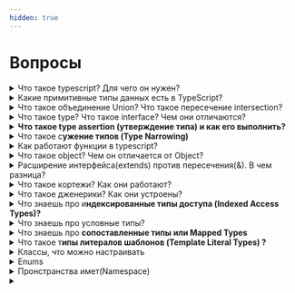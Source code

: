 ```yaml
---
hidden: true
---
```


# Вопросы

<details>

<summary>Что такое typescript? Для чего он нужен?</summary>

\
Это строготипизированный язык программирования, компилируемый в javascript Делает код понятней и надежней

</details>

<details>

<summary>Какие примитивные типы данных есть в TypeScript?</summary>

number: Числа (let age: number = 25;). \
string: Строки (let name: string = "Alice";). \
boolean: Логические значения (let isDone: boolean = false;). \
null и undefined: Примитивы для отсутствующих значений. \
symbol: Уникальные идентификаторы (const id = Symbol("id");). \
bigint: Большие целые числа (const big: bigint = 100n;).

Специальные типы: \
any: Любой тип (отключает проверку типов). \
unknown: Тип для неизвестных значений (безопасная альтернатива any). \
void: Отсутствие значения (часто для функций). \
never: Тип для функций, которые никогда не возвращают результат.

</details>

<details>

<summary>Что такое объединение Union? Что такое пересечение intersection?</summary>

Union позволяет переменной, параметру или значению принадлежать **одному из нескольких типов**.

* **Синтаксис**: `Тип1 | Тип2 | ...`
*   **Пример**:

    typescriptCopy

    ```
    type ID = string | number; // ID может быть строкой или числом
    let userId: ID = "abc123"; 
    userId = 42; // тоже допустимо
    ```
* **Зачем использовать?**
  * Когда значение может быть разных типов (например, ID, который может быть строкой или числом).
  * Для работы с функциями, принимающими гибкие параметры.
* **Особенности**:
  * TypeScript разрешает только операции, допустимые для **всех типов** в Union.
  *   Чтобы использовать специфичные методы/свойства, нужно **сузить тип** (например, через `typeof` или `type guards`):\


      ```typescript
      function printId(id: ID) {
          if (typeof id === "string") {
          console.log(id.toUpperCase()); // OK, так как id здесь строка
        } else {
          console.log(id.toFixed(2)); // OK, id здесь число
        }
      }
      ```

Intersection объединяет несколько типов в **один**, который включает **все свойства** исходных типов.

* **Синтаксис**: `Тип1 & Тип2 & ...`
*   **Пример**:

    ```typescript
    type Person = { name: string };
    type Employee = { id: number; role: string };

    type EmployeePerson = Person & Employee; 
    // EmployeePerson = { name: string, id: number, role: string }

    const alice: EmployeePerson = {
      name: "Alice",
      id: 123,
      role: "Developer",
    };
    ```
* **Зачем использовать?**
  * Для комбинирования интерфейсов/типов (например, расширение объектов).
  * В миксинах (mixins) или для создания комплексных типов.
* **Особенности**:
  *   Если свойства с одинаковыми именами имеют **разные типы**, возникнет ошибка:

      ```typescript
      type A = { x: number };
      type B = { x: string };
      type C = A & B; // Ошибка: свойство 'x' имеет тип 'never' (number & string)
      ```
  * Работает с интерфейсами, типами объектов и примитивами (но для примитивов результат — `never`, так как `string & number` невозможно).



</details>

<details>

<summary>Что такое type? Что такое interface? Чем они отличаются?</summary>

#### **Что такое `type`?**

**`Type`** (псевдоним типа) — это способ создать **новое имя** для существующего типа или объединить/комбинировать типы.

* Может описывать примитивы, объекты, массивы, union-типы, intersection-типы и т.д.
*   Примеры:

    ```typescript
    type Age = number; // Псевдоним для числа
    type ID = string | number; // Union-тип
    type User = { name: string; age: number }; // Объект
    type Coordinates = [number, number]; // Кортеж
    ```

**Что такое `interface`?**

**`Interface`** — это способ описать **форму объекта**, включая его свойства, методы и сигнатуры.

* Используется для объектов, классов, функций.
* Поддерживает **наследование** (`extends`) и **слияние** (повторное объявление интерфейса добавляет свойства).
*   Пример:

    ```typescript
    interface User {
      name: string;
      age: number;
      greet(): void;
    }
    ```

#### **Ключевые различия**

| **Критерий**               | **`type`**                                   | **`interface`**                                       |
| -------------------------- | -------------------------------------------- | ----------------------------------------------------- |
| **Область применения**     | Любые типы (примитивы, union, intersection). | Только объекты/классы (не может описывать примитивы). |
| **Наследование**           | Через intersection (`&`).                    | Через `extends`.                                      |
| **Расширение**             | Нельзя расширить после объявления.           | Можно дополнять (declaration merging).                |
| **Имплементация в классе** | Да (но редко используется).                  | Да (через `implements`).                              |
| **Слияние (merging)**      | Нет.                                         | Да (повторное объявление добавляет свойства).         |
| **Пример сложных типов**   | `type A = string \| number;`                 | Не поддерживает union/intersection напрямую.          |



</details>

<details>

<summary><strong>Что такое type assertion (утверждение типа) и как его выполнить?</strong></summary>

*   **Type assertion** — явное указание типа, когда TS не может его вывести.

    typescriptCopy

    ```typescript
    let value: any = "Hello";
    let str = value as string; // Утверждение типа через as.
    let num = <number>value;   // Альтернативный синтаксис (не работает в JSX).
    ```
* **Используйте осторожно**: Убедитесь, что данные соответствуют типу, чтобы избежать ошибок времени выполнения.

</details>

<details>

<summary>Что такое с<strong>ужение типов (Type Narrowing)</strong></summary>

Сужение типов — это процесс, при котором TypeScript определяет более конкретный тип значения на основе условий в коде. Это позволяет писать безопасный и понятный код, учитывая все возможные варианты типов. Рассмотрим основные методы сужения.

Оператор `typeof` возвращает строку, указывающую тип значения. TypeScript использует это для сужения типа внутри блока условия.

```typescript
function printValue(value: string | number) {
  if (typeof value === "string") {
    console.log(value.toUpperCase()); // Тип value: string
  } else {
    console.log(value.toFixed(2));   // Тип value: number
  }
}
```

**Проверки с помощью `instanceof`**

Проверяет, является ли объект экземпляром класса.

```typescript
class Dog { bark() {} }
class Cat { meow() {} }

function makeSound(animal: Dog | Cat) {
  if (animal instanceof Dog) {
    animal.bark(); // Тип animal: Dog
  } else {
    animal.meow(); // Тип animal: Cat
  }
}
```

**Проверка истинности (Truthiness)**

Убирает «пустые» значения (`null`, `undefined`, `0`, `""`).

```typescript
function printLength(str?: string) {
  if (str) {
    console.log(str.length); // Тип str: string (не undefined или "")
  } else {
    console.log("Строка пуста");
  }
}
```

**Проверка наличия свойства (`in`)**

Определяет, есть ли свойство у объекта.

```typescript
interface Dog { bark(): void }
interface Cat { meow(): void }

function interact(pet: Dog | Cat) {
  if ("bark" in pet) {
    pet.bark(); // Тип pet: Dog
  } else {
    pet.meow(); // Тип pet: Cat
  }
}
```

**Пользовательские защитники типов (Type Guards)**

Функции, возвращающие предикат типа (`arg is Type`).

```typescript
function isString(value: unknown): value is string {
  return typeof value === "string";
}

function process(value: unknown) {
  if (isString(value)) {
    console.log(value.toUpperCase()); // Тип value: string
  }
}
```



</details>

<details>

<summary>Как работают функции в typescript?</summary>

**Типизация параметров и возвращаемого значения**

* **Параметры**: Указывайте типы для каждого аргумента.
* **Возвращаемое значение**: Тип после списка параметров.

```typescript
function add(a: number, b: number): number {
  return a + b;
}
```

**Перегрузка функций (Function Overloads)**

Определите несколько сигнатур для одной функции:

```typescript
// Сигнатуры перегрузки
function formatInput(input: string): string;
function formatInput(input: number): number;

// Реализация
function formatInput(input: string | number): string | number {
  if (typeof input === "string") return input.trim();
  return input.toFixed(2);
}
```

**Дженерики в функциях**

Создавайте универсальные функции для работы с разными типами:

```typescript
function identity<T>(arg: T): T {
  return arg;
}
identity<string>("Hello"); // Явное указание типа
identity(42); // Тип number выведен автоматически
```

**`void` vs `never`**

* **`void`**: Функция не возвращает значение.
* **`never`**: Функция никогда не завершается (например, выбрасывает ошибку).

```typescript
function logMessage(message: string): void {
  console.log(message);
}

function throwError(message: string): never {
  throw new Error(message);
}
```

**Описание конструкций**

Функции JavaScript также могут быть вызваны с помощью `new`оператора. TypeScript называет их _конструкторами_ , поскольку они обычно создают новый объект. Вы можете написать _сигнатуру конструкции_ , добавив `new`ключевое слово перед сигнатурой вызова:

```typescript
type SomeConstructor = {
  new (s: string): SomeObject;
};
function fn(ctor: SomeConstructor) {
  return new ctor("hello");
}
```





</details>

<details>

<summary>Что такое object? Чем он отличается от Object?</summary>

Тип `object` в TypeScript представляет **любое не-примитивное значение**. Это объекты, массивы, функции, классы и т.д., но не примитивы (строки, числа, `boolean`, `null`, `undefined`, `symbol`, `bigint`).

> `object`не является `Object`. **Всегда** используйте `object`!

**Отличие от `Object`, `{}`**:

*   `Object` и `{}` включают **все значения** (даже примитивы):

    typescriptCopy

    ```
    let a: {} = "Hello"; // OK (примитив оборачивается в объект)
    let b: Object = 42;  // OK
    let c: object = 42;  // Ошибка
    ```

\


</details>

<details>

<summary>Расширение интерфейса(extends) против пересечения(&#x26;). В чем разница?</summary>

Мы только что рассмотрели два способа объединения типов, которые похожи, но на самом деле немного отличаются. С интерфейсами мы могли использовать `extends`предложение для расширения из других типов, и мы могли сделать что-то похожее с пересечениями и назвать результат псевдонимом типа. Главное различие между ними заключается в том, как обрабатываются конфликты, и это различие обычно является одной из главных причин, по которой вы бы выбрали один из двух вариантов между интерфейсом и псевдонимом типа пересечения.

Если интерфейсы определены с одинаковым именем, TypeScript попытается объединить их, если свойства совместимы. Если свойства несовместимы (т. е. у них одинаковое имя свойства, но разные типы), TypeScript выдаст ошибку.

В случае типов пересечения свойства с разными типами будут автоматически объединены. Когда тип будет использоваться позже, TypeScript будет ожидать, что свойство будет удовлетворять обоим типам одновременно, что может привести к неожиданным результатам.

Например, следующий код выдаст ошибку, поскольку свойства несовместимы:

```typescript
interface Person {  name: string; }
interface Person {  name: number; }
```

Напротив, следующий код скомпилируется, но результатом его будет `never`тип:

```typescript
interface Person1 {
  name: string;
}
 
interface Person2 {
  name: number;
}
 
type Staff = Person1 & Person2
 
declare const staffer: Staff;
staffer.name;
         
(property) name: never
```

В этом случае Staff потребует, чтобы свойство name было и строкой, и числом, что приведет к свойству типа `never`.

</details>

<details>

<summary>Что такое кортежи? Как они работают?</summary>

Кортежи — это структуры данных, которые позволяют хранить фиксированное количество элементов, каждый из которых имеет свой тип. Они похожи на массивы, но с строгим контролем типов и длины.

Синтаксис:\
`let tupleName: [тип1, тип2, ..., типN] = [значение1, значение2, ..., значениеN];`

**Пример**:

```typescript
let user: [string, number, boolean] = ["Alice", 30, true];
```

**Именованные кортежи (TypeScript 4.0+)**

Можно задавать имена элементам для улучшения читаемости:

```typescript
type Point = [x: number, y: number];
const p: Point = [10, 20];
console.log(p.x); // Ошибка: имена существуют только для документации!
// Доступ по-прежнему через индекс: p[0], p[1].
```

Кортежи также могут иметь остаточные элементы, которые должны иметь тип массива/кортежа.

```typescript
type StringNumberBooleans = [string, number, ...boolean[]];
type StringBooleansNumber = [string, ...boolean[], number];
type BooleansStringNumber = [...boolean[], string, number];
```

</details>

<details>

<summary>Что такое дженерики? Как они устроены?</summary>

Дженерики — это инструмент для создания **переиспользуемых компонентов**, которые могут работать с разными типами данных, сохраняя при этом **строгую типизацию**. Они позволяют писать гибкий код, не теряя преимуществ проверки типов.

#### **Зачем нужны дженерики?**

Представьте функцию, которая возвращает переданный аргумент:

```typescript
function identity(arg: any): any {
  return arg;
}
```

* Проблема: Тип `any` отключает проверку типов. Мы не знаем, что вернет функция.
* Решение: Использовать дженерик, чтобы сохранить тип аргумента и возвращаемого значения.

**Ограничения дженериков (`extends`)**

Иногда нужно ограничить типы, которые можно использовать в дженерике.\
**Пример**: Функция, работающая с объектами, у которых есть свойство `length`.

```typescript
interface Lengthwise {
  length: number;
}

function logLength<T extends Lengthwise>(arg: T): void {
  console.log(arg.length);
}

logLength("Hello"); // OK (у строки есть length)
logLength([1, 2]);  // OK (у массива есть length)
logLength(42);      // Ошибка: у числа нет length
```

**Значения по умолчанию для дженериков**

Можно указать тип по умолчанию, если параметр не задан:

```typescript
interface PaginatedResponse<T = any> {
  data: T[];
  page: number;
}

const response: PaginatedResponse<string> = {
  data: ["a", "b"],
  page: 1,
};
```

</details>

<details>

<summary>Что знаешь про и<strong>ндексированные типы доступа (Indexed Access Types)?</strong></summary>

Индексированные типы позволяют получить тип свойства объекта **по ключу** или тип элемента массива/кортежа **по индексу**. Это полезно для динамического получения типов на основе ключей.

**Пример с массивами**

Для массивов используйте `[number]`, чтобы получить тип элемента:

```typescript
type StringArray = string[];
type ArrayElement = StringArray[number]; // string

// Пример с массивом объектов
interface Book {
  title: string;
  pages: number;
}

type Library = Book[];
type BookType = Library[number]; // Book
```



</details>

<details>

<summary>Что знаешь про условные типы?</summary>

Условные типы позволяют создавать **динамические типы**, которые зависят от других типов. Они работают по принципу тернарного оператора (`condition ? trueType : falseType`), но для типов

**Базовый синтаксис**

```typescript
T extends U ? X : Y
```

* **`T`** — проверяемый тип.
* **`U`** — тип, с которым сравнивается `T`.
* Если `T` совместим с `U`, то тип становится **`X`**, иначе — **`Y`**.

**Распределение условных типов (Distributive Conditional Types)**

Если `T` является объединением (union), условный тип применяется к каждому элементу отдельно:

```typescript
type ToArray<T> = T extends any ? T[] : never;

type NumbersOrStrings = number | string;
type Arr = ToArray<NumbersOrStrings>; // number[] | string[]
```

Нужно так же учитывать, чтобы пройтись по каждому элементу union, необходимо сопоставить его к какому либо типу, например `any`

Условные типы так же могут сокращать перегрузки функций\
Вместо

```typescript
interface IdLabel {
  id: number /* some fields */;
}
interface NameLabel {
  name: string /* other fields */;
}
 
function createLabel(id: number): IdLabel;
function createLabel(name: string): NameLabel;
function createLabel(nameOrId: string | number): IdLabel | NameLabel;
function createLabel(nameOrId: string | number): IdLabel | NameLabel {
  throw "unimplemented";
}
```

Получаем

```typescript
type NameOrId<T extends number | string> = T extends number
  ? IdLabel
  : NameLabel;
  
function createLabel<T extends number | string>(idOrName: T): NameOrId<T> {
  throw "unimplemented";
}
```

</details>

<details>

<summary>Что знаешь про <strong>сопоставленные типы или Mapped Types</strong></summary>

Сопоставленные типы позволяют создавать **новые типы на основе существующих**, итерируясь по ключам и преобразуя их. Это мощный инструмент для модификации свойств объекта: изменения их типов, модификаторов (`readonly`, `?`) или даже переименования ключей.

**Базовый синтаксис**

```typescript
type NewType = {
  [K in KeyType]: ValueType;
};
```

* **`KeyType`** — набор ключей (обычно `keyof T`).
* **`ValueType`** — тип значения для каждого ключа (может зависеть от исходного типа).

Как можно менять названия ключей? (Key Remapping via `as)`

В TypeScript можно использовать ключевое слово `as` в mapped types для изменения имен ключей. Это делается с помощью синтаксиса:

```typescript
type NewType = {
  [K in OldType as NewKey]: OldType[K];
};
```

Здесь:

* `K` — это ключ из исходного типа `OldType`.
* `NewKey` — новое имя ключа, которое вы хотите использовать.
* `OldType[K]` — значение, связанное с ключом `K` в исходном типе.

**Переименование ключей**

Допустим, у вас есть тип `Person`, и вы хотите создать новый тип, где все ключи будут иметь префикс `user_`.

```typescript
type Person = {
  name: string;
  age: number;
  isActive: boolean;
};

type User = {
  [K in keyof Person as `user_${K}`]: Person[K];
};

// Результат:
// type User = {
//   user_name: string;
//   user_age: number;
//   user_isActive: boolean;
// };
```



</details>

<details>

<summary>Что такое т<strong>ипы литералов шаблонов (Template Literal Types) ?</strong></summary>

Это мощный инструмент, который позволяет создавать сложные строковые типы на основе шаблонов. Они похожи на шаблонные строки в JavaScript (те, что с обратными кавычками `` `Hello, ${name}` ``), но работают на уровне типов

Типы литералов шаблонов используют синтаксис, похожий на JavaScript:

```typescript
type MyType = `Hello, ${string}`; // Пример типа
```

Здесь `${string}` — это "placeholder", который может быть заменен любым строковым типом, union-типом, или даже другим шаблонным литералом.

**Фиксированные форматы**

Допустим, вы хотите описать тип для CSS-единиц:

```typescript
type CSSUnit = `${number}px` | `${number}em` | `${number}%`;
const width: CSSUnit = "100px"; // OK
const height: CSSUnit = "20vh"; // Ошибка: 'vh' не входит в тип.
```

**Динамические ключи объектов**

Совмещая с **Key Remapping**, можно создавать объекты с ключами, подчиняющимися шаблону:

```typescript
type EventHandlers = {
  [K in `on${Capitalize<"click" | "hover">}`]: () => void;
};
// Результат:
// type EventHandlers = {
//   onClick: () => void;
//   onHover: () => void;
// };
```

**Утилиты для строк**

TypeScript предоставляет встроенные утилиты для работы со строками:

* `Uppercase<T>`, `Lowercase<T>`,
* `Capitalize<T>`, `Uncapitalize<T>`.





</details>

<details>

<summary>Классы, что можно настраивать</summary>

это синтаксический сахар над прототипным наследованием JavaScript, но с добавлением строгой типизации, модификаторов доступа и других возможностей

**Базовый синтаксис**

Классы в TypeScript объявляются так же, как в ES6+, но с добавлением типов:

```typescript
class Person {
  name: string;
  age: number;

  constructor(name: string, age: number) {
    this.name = name;
    this.age = age;
  }

  greet(): string {
    return `Hello, I'm ${this.name}!`;
  }
}

const alice = new Person("Alice", 30);
console.log(alice.greet()); // "Hello, I'm Alice!"
```

**Модификаторы доступа**

TypeScript добавляет контроль над видимостью свойств и методов:

* **`public`** (по умолчанию): доступно везде.
* **`private`**: доступно только внутри класса.
* **`protected`**: доступно внутри класса и его подклассов.
* **`readonly`**: свойство нельзя изменить после инициализации.

```typescript
class Animal {
  public name: string;
  private secret: string = "hidden";
  protected age: number;
  readonly species: string;

  constructor(name: string, age: number, species: string) {
    this.name = name;
    this.age = age;
    this.species = species;
  }
}

class Dog extends Animal {
  bark() {
    console.log(`Age: ${this.age}`); // OK (protected)
    // console.log(this.secret); // Ошибка: private
  }
}

const dog = new Dog("Rex", 5, "Canine");
// dog.species = "Cat"; // Ошибка: readonly
```

**Абстрактные классы**

Абстрактные классы не могут быть инстанциированы напрямую. Они задают "шаблон" для подклассов:

```typescript
abstract class Shape {
  abstract area(): number; // Абстрактный метод (без реализации)

  printArea(): string {
    return `Area: ${this.area()}`;
  }
}

class Circle extends Shape {
  constructor(public radius: number) {
    super();
  }

  area(): number {
    return Math.PI * this.radius ** 2;
  }
}

// const shape = new Shape(); // Ошибка: абстрактный класс
const circle = new Circle(5);
console.log(circle.printArea()); // "Area: 78.54..."
```

**Интерфейсы для классов**

Интерфейсы могут описывать структуру класса через ключевое слово `implements`:

```typescript
interface Drivable {
  speed: number;
  startEngine(): void;
  stopEngine(): void;
}

class Car implements Drivable {
  speed: number = 0;

  startEngine() {
    console.log("Engine started");
  }

  stopEngine() {
    console.log("Engine stopped");
  }
}
```

**Декораторы классов**

Декораторы — это функции, которые модифицируют поведение класса или его членов (экспериментальная фича, включается через `experimentalDecorators` в `tsconfig.json`):

```typescript
function LogClass(target: Function) {
  console.log(`Class ${target.name} created!`);
}

@LogClass
class User {
  constructor(public name: string) {}
}
// В консоли: "Class User created!"
```







</details>

<details>

<summary>Enums</summary>

Это специальный тип, который позволяет задавать именованные константы для набора числовых или строковых значений

**Числовые Enums (Numeric Enums)**

**По умолчанию** элементы получают автоинкрементные числовые значения, начиная с 0.\
Но можно задать начальное значение:

```typescript
enum Direction {
  Up,    // 0
  Down,  // 1
  Left,  // 2
  Right, // 3
}

enum StatusCode {
  NotFound = 404,
  BadRequest = 400,
  Success = 200,
}
```

**Строковые Enums (String Enums)**

Каждому элементу явно присваивается строка:

```typescript
enum Color {
  Red = "RED",
  Green = "GREEN",
  Blue = "BLUE",
}
```

**Как Enums компилируются в JavaScript?**

TypeScript генерирует объект, который связывает имена со значениями (и наоборот):

```typescript
// Исходный TS-код:
enum Direction { Up, Down }

// Скомпилированный JS:
var Direction;
(function (Direction) {
  Direction[Direction["Up"] = 0] = "Up";
  Direction[Direction["Down"] = 1] = "Down";
})(Direction || {});
```

Это позволяет получать **ключи по значениям**:

```typescript
console.log(Direction[0]); // "Up"
```

#### **Const Enums**

Если добавить ключевое слово `const`, компилятор заменит обращения к enum на их значения (без генерации объекта):

```typescript
const enum FastDirection {
  Up,
  Down,
}

console.log(FastDirection.Up); // В JS: console.log(0 /* Up */);
```

**Плюсы**: Уменьшение размера кода.\
**Минусы**: Невозможно получить ключи по значениям.

**Проблемы Enums**

* **Генерируемый код**: Обычные Enums создают объекты в JS, что увеличивает размер бандла.
* **Дублирование**: Для строковых Enums значения часто повторяют имена (`Red = "RED"`).
* **Tree-shaking**: Bundler'ам сложно удалить неиспользуемые Enums.

**Альтернативы Enums**

**Union Types + as const**

```typescript
const Direction = {
  Up: 0,
  Down: 1,
} as const;

type Direction = typeof Direction[keyof typeof Direction]; // 0 | 1
```

**Плюсы**: Нет генерируемого кода, лучше tree-shaking.\
**Минусы**: Нет обратного маппинга (ключ → значение).

**Типы для строковых литералов**

```typescript
type Color = "RED" | "GREEN" | "BLUE";
```





</details>

<details>

<summary>Пронстранства имет(Namespace)</summary>

это способ организации кода в логические группы, чтобы избежать конфликтов имен и улучшить структуру проекта

**Основной синтаксис**

Пространства имен объявляются с помощью ключевого слова `namespace`:

```typescript
namespace MyUtils {
  export function log(message: string) {
    console.log(message);
  }

  export const PI = 3.14;
}

// Использование:
MyUtils.log("Hello!"); // "Hello!"
console.log(MyUtils.PI); // 3.14
```

* **`export`** делает элементы доступными вне неймспейса.
* Без `export` элементы будут приватными внутри пространства.

Пространства имен можно вкладывать друг в друга:

```typescript
namespace Geometry {
  export namespace Area {
    export function circle(radius: number) {
      return Math.PI * radius ** 2;
    }
  }
}

// Использование:
Geometry.Area.circle(5); // ~78.54
```

#### **Слияние Namespace (Declaration Merging)**

TypeScript позволяет объявлять одно и то же пространство имен в разных местах. Они автоматически объединяются:

```typescript
namespace MyApp {
  export interface User {
    name: string;
  }
}

namespace MyApp {
  export function getUser(): User {
    return { name: "Alice" };
  }
}

// Использование:
const user: MyApp.User = MyApp.getUser();
```

Это полезно для расширения типов или добавления функциональности (например, в декларациях библиотек).

**Лучшие практики**

* **Избегайте неймспейсов в новых проектах**: Используйте модули (`import/export`).
* **Не смешивайте модули и неймспейсы**: Это приводит к путанице.
*   **Используйте `declare namespace` в декларациях**: Для описания типов сторонних библиотек.

    ```typescript
    // Пример декларации типов
    declare namespace React {
      interface Component { /* ... */ }
    }
    ```





</details>

<details>

<summary></summary>



</details>

